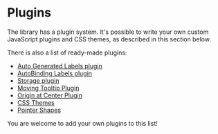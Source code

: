 # Plugins

The library has a plugin system. It's possible to write your own custom JavaScript plugins and CSS themes, as described in this section below.

There is also a list of ready-made plugins:

- [Auto Generated Labels plugin](/pages/auto-generated-labels.html) 
- [AutoBinding Labels plugin](/pages/auto-binding-labels.html)
- [Storage plugin](/pages/storage.html)
- [Moving Tooltip Plugin](/pages/moving-tooltip-plugin.html)
- [Origin at Center Plugin](/pages/origin-at-center-plugin.html)
- [CSS Themes](/pages/themes.html)
- [Pointer Shapes](/pages/pointer-shapes.html)

You are welcome to add your own plugins to this list!